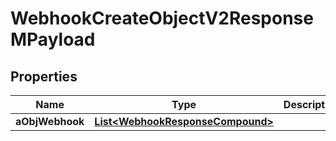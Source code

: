 

# WebhookCreateObjectV2ResponseMPayload

## Properties

Name | Type | Description | Notes
------------ | ------------- | ------------- | -------------
**aObjWebhook** | [**List&lt;WebhookResponseCompound&gt;**](WebhookResponseCompound.md) |  | 




